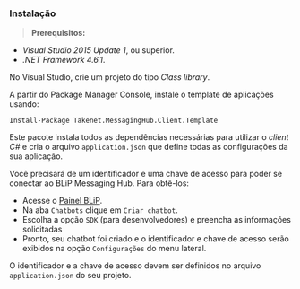 ### Instalação

> **Prerequisitos:**

- *Visual Studio 2015 Update 1*, ou superior.
- *.NET Framework 4.6.1*.

No Visual Studio, crie um projeto do tipo *Class library*.

A partir do Package Manager Console, instale o template de aplicações usando:

    Install-Package Takenet.MessagingHub.Client.Template

Este pacote instala todos as dependências necessárias para utilizar o *client C#* e cria o arquivo `application.json` que define todas as configurações da sua aplicação.

Você precisará de um identificador e uma chave de acesso para poder se conectar ao BLiP Messaging Hub. Para obtê-los:
- Acesse o [Painel BLiP](https://portal.blip.ai).
- Na aba `Chatbots` clique em `Criar chatbot`.
- Escolha a opção `SDK` (para desenvolvedores) e preencha as informações solicitadas
- Pronto, seu chatbot foi criado e o identificador e chave de acesso serão exibidos na opção `Configurações` do menu lateral.

O identificador e a chave de acesso devem ser definidos no arquivo `application.json` do seu projeto.
